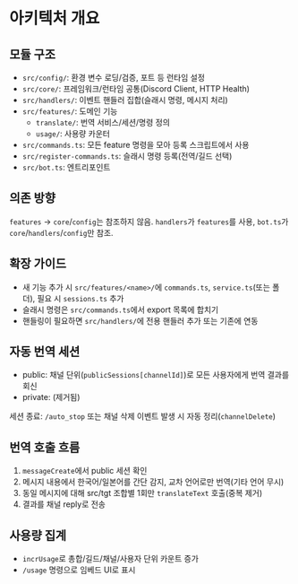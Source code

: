 # 아키텍처 개요

## 모듈 구조

- `src/config/`: 환경 변수 로딩/검증, 포트 등 런타임 설정
- `src/core/`: 프레임워크/런타임 공통(Discord Client, HTTP Health)
- `src/handlers/`: 이벤트 핸들러 집합(슬래시 명령, 메시지 처리)
- `src/features/`: 도메인 기능
  - `translate/`: 번역 서비스/세션/명령 정의
  - `usage/`: 사용량 카운터
- `src/commands.ts`: 모든 feature 명령을 모아 등록 스크립트에서 사용
- `src/register-commands.ts`: 슬래시 명령 등록(전역/길드 선택)
- `src/bot.ts`: 엔트리포인트

## 의존 방향

`features` → `core`/`config`는 참조하지 않음. `handlers`가 `features`를 사용, `bot.ts`가 `core`/`handlers`/`config`만 참조.

## 확장 가이드

- 새 기능 추가 시 `src/features/<name>/`에 `commands.ts`, `service.ts`(또는 폴더), 필요 시 `sessions.ts` 추가
- 슬래시 명령은 `src/commands.ts`에서 export 목록에 합치기
- 핸들링이 필요하면 `src/handlers/`에 전용 핸들러 추가 또는 기존에 연동

## 자동 번역 세션

- public: 채널 단위(`publicSessions[channelId]`)로 모든 사용자에게 번역 결과를 회신
- private: (제거됨)

세션 종료: `/auto_stop` 또는 채널 삭제 이벤트 발생 시 자동 정리(`channelDelete`)

## 번역 호출 흐름

1. `messageCreate`에서 public 세션 확인
2. 메시지 내용에서 한국어/일본어를 간단 감지, 교차 언어로만 번역(기타 언어 무시)
3. 동일 메시지에 대해 src/tgt 조합별 1회만 `translateText` 호출(중복 제거)
4. 결과를 채널 reply로 전송

## 사용량 집계

- `incrUsage`로 총합/길드/채널/사용자 단위 카운트 증가
- `/usage` 명령으로 임베드 UI로 표시
